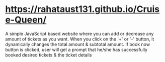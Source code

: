 # https://rahataust131.github.io/Cruise-Queen/
A simple JavaScript based website where you can add or decrease any amount of tickets as you want. 
When you click on the '+' or '-' button, it dynamically changes the total amount & subtotal amount. 
If book now button is clicked, user will get a prompt that he/she has successfully booked desired tickets & the ticket details
